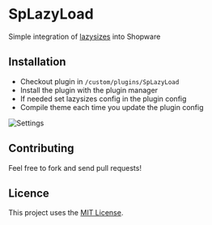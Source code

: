 # SpLazyLoad

Simple integration of [lazysizes](https://github.com/aFarkas/lazysizes) into Shopware

## Installation
* Checkout plugin in `/custom/plugins/SpLazyLoad`
* Install the plugin with the plugin manager
* If needed set lazysizes config in the plugin config
* Compile theme each time you update the plugin config

![Settings](https://i.imgur.com/HBJZ1TO.png)

## Contributing

Feel free to fork and send pull requests!


## Licence

This project uses the [MIT License](LICENCE.md).
